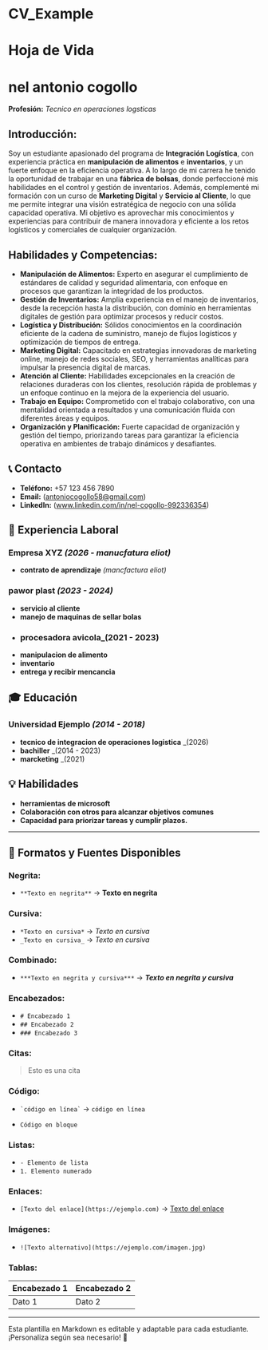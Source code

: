 # CV_Example
# Hoja de Vida

# nel antonio cogollo 
**Profesión:** _Tecnico en operaciones logsticas_

## Introducción:

Soy un estudiante apasionado del programa de **Integración Logística**, con experiencia práctica en **manipulación de alimentos** e **inventarios**, y un fuerte enfoque en la eficiencia operativa. A lo largo de mi carrera he tenido la oportunidad de trabajar en una **fábrica de bolsas**, donde perfeccioné mis habilidades en el control y gestión de inventarios. Además, complementé mi formación con un curso de **Marketing Digital** y **Servicio al Cliente**, lo que me permite integrar una visión estratégica de negocio con una sólida capacidad operativa. Mi objetivo es aprovechar mis conocimientos y experiencias para contribuir de manera innovadora y eficiente a los retos logísticos y comerciales de cualquier organización.

## Habilidades y Competencias:

- **Manipulación de Alimentos:** Experto en asegurar el cumplimiento de estándares de calidad y seguridad alimentaria, con enfoque en procesos que garantizan la integridad de los productos.
- **Gestión de Inventarios:** Amplia experiencia en el manejo de inventarios, desde la recepción hasta la distribución, con dominio en herramientas digitales de gestión para optimizar procesos y reducir costos.
- **Logística y Distribución:** Sólidos conocimientos en la coordinación eficiente de la cadena de suministro, manejo de flujos logísticos y optimización de tiempos de entrega.
- **Marketing Digital:** Capacitado en estrategias innovadoras de marketing online, manejo de redes sociales, SEO, y herramientas analíticas para impulsar la presencia digital de marcas.
- **Atención al Cliente:** Habilidades excepcionales en la creación de relaciones duraderas con los clientes, resolución rápida de problemas y un enfoque continuo en la mejora de la experiencia del usuario.
- **Trabajo en Equipo:** Comprometido con el trabajo colaborativo, con una mentalidad orientada a resultados y una comunicación fluida con diferentes áreas y equipos.
- **Organización y Planificación:** Fuerte capacidad de organización y gestión del tiempo, priorizando tareas para garantizar la eficiencia operativa en ambientes de trabajo dinámicos y desafiantes.


## 📞 Contacto
- **Teléfono:** +57 123 456 7890
- **Email:** (antoniocogollo58@gmail.com)
- **LinkedIn:** (www.linkedin.com/in/nel-cogollo-992336354)

## 🏢 Experiencia Laboral
### **Empresa XYZ** _(2026 - manucfatura eliot)_
- **contrato de aprendizaje** _(mancfactura eliot)_

### **pawor plast** _(2023 - 2024)_
- **servicio al cliente**
- **manejo de maquinas de sellar bolas**
- ### **procesadora avicola**_(2021 - 2023)
- **manipulacion de alimento**
- **inventario**
- **entrega y recibir mencancia**

## 🎓 Educación
### **Universidad Ejemplo** _(2014 - 2018)_
- **tecnico de integracion de operaciones logistica** _(2026)
- **bachiller** _(2014 - 2023)
- **marcketing** _(2021)
  

## 💡 Habilidades
- **herramientas de microsoft**
- **Colaboración con otros para alcanzar objetivos comunes**
- **Capacidad para priorizar tareas y cumplir plazos.**

---

## 🎨 Formatos y Fuentes Disponibles

### **Negrita:**
- `**Texto en negrita**` → **Texto en negrita**

### **Cursiva:**
- `*Texto en cursiva*` → *Texto en cursiva*
- `_Texto en cursiva_` → _Texto en cursiva_

### **Combinado:**
- `***Texto en negrita y cursiva***` → ***Texto en negrita y cursiva***

### **Encabezados:**
- `# Encabezado 1`
- `## Encabezado 2`
- `### Encabezado 3`

### **Citas:**
> Esto es una cita

### **Código:**
- `` `código en línea` `` → `código en línea`
- ```
  Código en bloque
  ```

### **Listas:**
- `- Elemento de lista`
- `1. Elemento numerado`

### **Enlaces:**
- `[Texto del enlace](https://ejemplo.com)` → [Texto del enlace](https://ejemplo.com)

### **Imágenes:**
- `![Texto alternativo](https://ejemplo.com/imagen.jpg)`

### **Tablas:**
| Encabezado 1 | Encabezado 2 |
|-------------|-------------|
| Dato 1     | Dato 2      |

---

Esta plantilla en Markdown es editable y adaptable para cada estudiante. ¡Personaliza según sea necesario! 🎯

